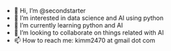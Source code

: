 - 👋 Hi, I’m @secondstarter
- 👀 I’m interested in data science and AI using python
- 🌱 I’m currently learning python and AI
- 💞️ I’m looking to collaborate on things related with AI
- 📫 How to reach me: kimm2470 at gmail dot com

<!---
secondstarter/secondstarter is a ✨ special ✨ repository because its `README.md` (this file) appears on your GitHub profile.
You can click the Preview link to take a look at your changes.
--->
